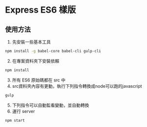 # Express ES6 樣版

## 使用方法
1. 先安裝一些基本工具
```bash
npm install -g babel-core babel-cli gulp-cli
```
2. 在專案資料夾下安裝依賴
```bash
npm install
```
3. 所有 ES6 原始碼都在 src 中
4. src資料夾內容有更動，執行下列指令轉換成node可以跑的javascript
```bash
gulp
```
5. 下列指令可以自動監看變動，並自動轉換
6. 運行 server
```bash
npm start
```
